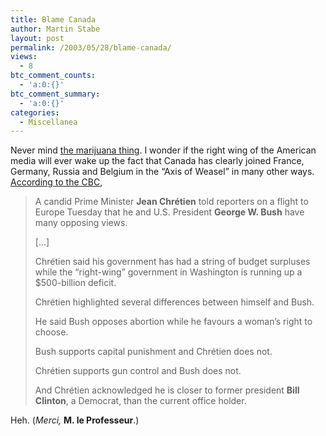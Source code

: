 ```yaml
---
title: Blame Canada
author: Martin Stabe
layout: post
permalink: /2003/05/28/blame-canada/
views:
  - 8
btc_comment_counts:
  - 'a:0:{}'
btc_comment_summary:
  - 'a:0:{}'
categories:
  - Miscellanea
---
```

Never mind <a href="http://www.nytimes.com/2003/05/28/international/americas/28CANA.html" target="_top">the marijuana thing</a>. I wonder if the right wing of the American media will ever wake up the fact that Canada has clearly joined France, Germany, Russia and Belgium in the &#8220;Axis of Weasel&#8221; in many other ways. <a href="http://www.cbc.ca/stories/2003/05/27/chretien_athens030527" target="_top">According to the CBC</a>,  


> A candid Prime Minister **Jean Chr&#233;tien** told reporters on a flight to Europe Tuesday that he and U.S. President **George W. Bush** have many opposing views. 
> 
> [...] 
> 
> Chr&#233;tien said his government has had a string of budget surpluses while the &#8220;right-wing&#8221; government in Washington is running up a $500-billion deficit. 
> 
> Chr&#233;tien highlighted several differences between himself and Bush. 
> 
> He said Bush opposes abortion while he favours a woman&#8217;s right to choose. 
> 
> Bush supports capital punishment and Chr&#233;tien does not. 
> 
> Chr&#233;tien supports gun control and Bush does not. 
> 
> And Chr&#233;tien acknowledged he is closer to former president **Bill Clinton**, a Democrat, than the current office holder. </blockquote> 
> 
> Heh. (*Merci,* **M. le Professeur**.)